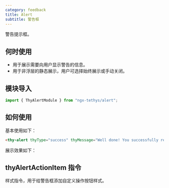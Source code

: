 ```yaml
---
category: feedback
title: Alert
subtitle: 警告框
---
```


<alert>警告提示框。</alert>

## 何时使用

- 用于展示需要向用户显示警告的信息。
- 用于非浮层的静态展示，用户可选择始终展示或手动关闭。


## 模块导入
```ts
import { ThyAlertModule } from "ngx-tethys/alert";
```

## 如何使用

基本使用如下：
```html
<thy-alert thyType="success" thyMessage="Well done! You successfully read this important alert message."></thy-alert>
```

展示效果如下：
<example name="thy-alert-basic-example" />


## thyAlertActionItem 指令

样式指令，用于给警告框添加自定义操作按钮样式。

<example name="thy-alert-operation-example" />



